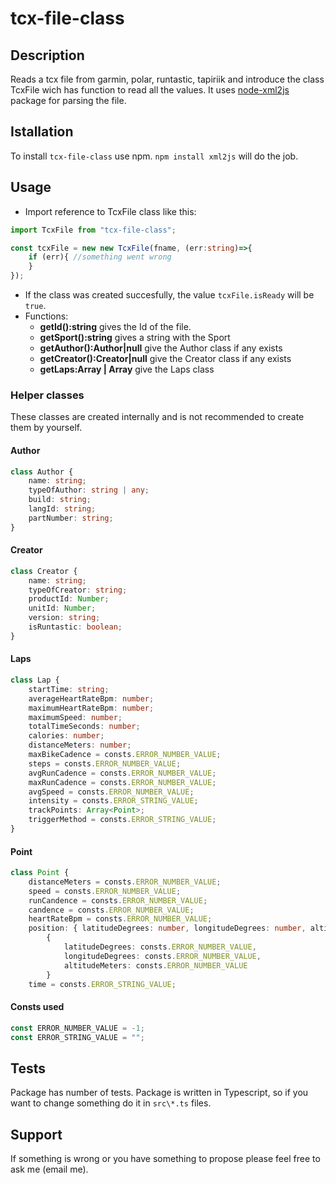 # tcx-file-class

## Description

Reads a tcx file from garmin, polar, runtastic, tapiriik and introduce the class TcxFile wich has function to read all the values. It uses [node-xml2js](https://github.com/Leonidas-from-XIV/node-xml2js) package for parsing the file.

## Istallation

To install `tcx-file-class` use npm. 
```npm install xml2js``` will do the job.

## Usage

- Import reference to TcxFile class like this:
```Typescript
import TcxFile from "tcx-file-class";

const tcxFile = new new TcxFile(fname, (err:string)=>{
    if (err){ //something went wrong
    }
});
```
- If the class was created succesfully, the value `tcxFile.isReady` will be `true`.
- Functions: 
    -   **getId():string** gives the Id of the file.
    -   **getSport():string** gives a string with the Sport 
    -   **getAuthor():Author|null** give the Author class if any exists
    -   **getCreator():Creator|null** give the Creator class if any exists
    -   **getLaps:Array<Lap> | Array<null>** give the Laps class

### Helper classes
These classes are created internally and is not recommended to create them by yourself. 
#### Author
```Typescript
class Author {
    name: string;
    typeOfAuthor: string | any;
    build: string;
    langId: string;
    partNumber: string;
}
```
#### Creator
```Typescript
class Creator {
    name: string;
    typeOfCreator: string;
    productId: Number;
    unitId: Number;
    version: string;
    isRuntastic: boolean;
}
```
#### Laps
```Typescript
class Lap {
    startTime: string;
    averageHeartRateBpm: number;
    maximumHeartRateBpm: number;
    maximumSpeed: number;
    totalTimeSeconds: number;
    calories: number;
    distanceMeters: number;
    maxBikeCadence = consts.ERROR_NUMBER_VALUE;
    steps = consts.ERROR_NUMBER_VALUE;
    avgRunCadence = consts.ERROR_NUMBER_VALUE;
    maxRunCadence = consts.ERROR_NUMBER_VALUE;
    avgSpeed = consts.ERROR_NUMBER_VALUE;
    intensity = consts.ERROR_STRING_VALUE;
    trackPoints: Array<Point>;
    triggerMethod = consts.ERROR_STRING_VALUE;
}
```

#### Point
```Typescript
class Point {
    distanceMeters = consts.ERROR_NUMBER_VALUE;
    speed = consts.ERROR_NUMBER_VALUE;
    runCandence = consts.ERROR_NUMBER_VALUE;
    candence = consts.ERROR_NUMBER_VALUE;
    heartRateBpm = consts.ERROR_NUMBER_VALUE;
    position: { latitudeDegrees: number, longitudeDegrees: number, altitudeMeters: number } =
        {
            latitudeDegrees: consts.ERROR_NUMBER_VALUE,
            longitudeDegrees: consts.ERROR_NUMBER_VALUE,
            altitudeMeters: consts.ERROR_NUMBER_VALUE
        }
    time = consts.ERROR_STRING_VALUE;

```
#### Consts used
```Typescript
const ERROR_NUMBER_VALUE = -1;
const ERROR_STRING_VALUE = "";
```
## Tests

Package has number of tests. Package is written in Typescript, so if you want to change something do it in `src\*.ts` files.

## Support
If something is wrong or you have something to propose please feel free to ask me (email me).